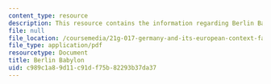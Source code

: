 ```yaml
---
content_type: resource
description: This resource contains the information regarding Berlin Babylon.
file: null
file_location: /coursemedia/21g-017-germany-and-its-european-context-fall-2002/c989c1a89d11c91df75b82293b37da37_MIT21G_017F02_lec_2_1.pdf
file_type: application/pdf
resourcetype: Document
title: Berlin Babylon
uid: c989c1a8-9d11-c91d-f75b-82293b37da37
---
```

